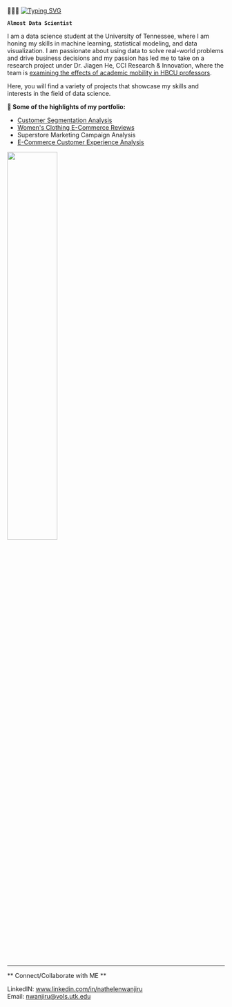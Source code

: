 🧚🏽‍♂️
[![Typing SVG](https://readme-typing-svg.herokuapp.com?font=Mouse+Memoirs&size=50&pause=500&color=B6EEA6&vCenter=true&width=600&height=70&lines=Hi+there+,+i+am+Nathelen;+Welcome+to+My+Profile!;Data+Science+student;Aspiring+Machine+Learning+Engineer;Lifelong+Learner)](https://git.io/typing-svg)

**`Almost Data Scientist`**

I am a data science student at the University of Tennessee, where I am honing my skills in machine learning, statistical modeling, and data visualization. I am passionate about using data to solve real-world problems and drive business decisions and my passion has led me to take on a research project under Dr. Jiagen He, CCI Research & Innovation, where the team is <a href="https://hbcumobility.cci.drexel.edu"> examining the effects of academic mobility in HBCU professors</a>. 

Here, you will find a variety of projects that showcase my skills and interests in the field of data science. 

 <!---- From predictive modeling to data visualization, I have worked on a diverse set of projects that demonstrate my ability to tackle complex problems and extract meaningful insights from data in various eCommerce, banking, real estate, healthcare, etc. 
<p>&nbsp;</p>--->

**🌱 Some of the highlights of my portfolio:**

- <a href="https://github.com/Kamundos/Data-Science-Portfolio/blob/main/Customer%20Segmentation/customer-segmentation-analysis.ipynb"> Customer Segmentation Analysis </a>
- <a href = "https://github.com/Kamundos/Data-Science-Portfolio/blob/main/Women's%20Clothing%20E-Comm/women-s-clothing-e-comm-reviews-nlp.ipynb"> Women's Clothing E-Commerce Reviews </a>
- Superstore Marketing Campaign Analysis 
- <a href="https://github.com/Kamundos/Data-Science-Portfolio/blob/main/E-Commerce%20-%20EDA/e-commerce-purchase-eda.ipynb"> E-Commerce Customer Experience Analysis </a> 


<a href="https://github.com/kamundos">
  <img align="top" src="https://github-readme-stats.vercel.app/api/top-langs/?username=sensorario&langs_count=8&theme=calm&layout=compact" width="48%"/>
</a>

<!---- Source: --->


 <!---- 
**Learning:**
- I'm currently going an introductry machine learning course and slowly implemeting those concepts to the projects I have above. 

***
- A machine learning project that predicts customer churn for a telecommunications company
- An NLP project that uses machine learning to classify customer feedback on a e-commerce website
- A data visualization project that explores the relationship between crime rates and income in major US cities

<p>&nbsp;</p> 

**👀 Outside of school I enjoy:**

 <!---- 👩🏽‍💻 Writing: I run a blog [natlynn.com](https://natlynn.com), where I share tips about lifestyle living.
- Rock climbing: I have recently been introduced to rock climbing and I've enjoyed it more than I should.
- 📚 Learning: As I'm still new, I love expanding my knowledge bandwidth. Recommend me your favorite LinkedIN Learning Courses.
  
  <p>&nbsp;</p>
 
-----------------------------------------------------------------------------------------------------------------------------------------------------------
--->
<!---
**2023 Goals | Progress Tracker:**
- Read 20 books - Data Science Focused
- Complete 100 ML and 100 DA Projects
- * ML - 0/100
- * DA - 5/100

**Stretch Goals:**
* Learn how to swim

<p>&nbsp;</p> 

--->

-----------------------------------------------------------------------------------------------------------------------------------------------------------

** Connect/Collaborate with ME **

LinkedIN: www.linkedin.com/in/nathelenwanjiru \
Email: nwanjiru@vols.utk.edu
<p>&nbsp;</p> 

<!---
Kamundos is a ✨ special ✨ repository because its `README.md` (this file) appears on your GitHub profile.
You can click the Preview link to take a look at your changes.
--->
